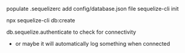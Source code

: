 populate .sequelizerc
add config/database.json file
sequelize-cli init

npx sequelize-cli db:create

db.sequelize.authenticate to check for connectivity

- or maybe it will automatically log something when connected

